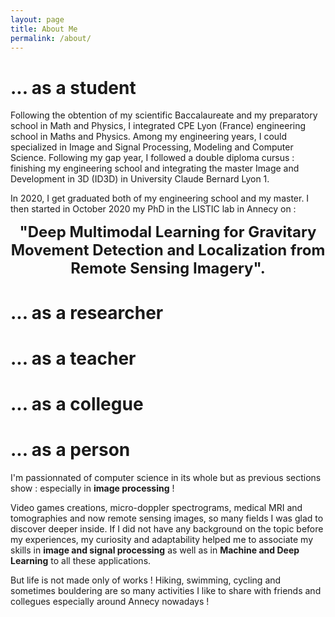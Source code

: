 ```yaml
---
layout: page
title: About Me
permalink: /about/
---
```


# ... as a student

Following the obtention of my scientific Baccalaureate and my preparatory school in Math and Physics, I integrated CPE Lyon (France) engineering school in Maths and Physics. Among my engineering years, I could specialized in Image and Signal Processing, Modeling and Computer Science. Following my gap year, I followed a double diploma cursus : finishing my engineering school and integrating the master Image and Development in 3D (ID3D) in University Claude Bernard Lyon 1.

In 2020, I get graduated both of my engineering school and my master. I then started in October 2020 my PhD in the LISTIC lab in Annecy on :

**<center><font size = 5> "Deep Multimodal Learning for Gravitary Movement Detection and Localization from Remote Sensing Imagery". </font></center>**

# ... as a researcher

# ... as a teacher

# ... as a collegue


# ... as a person

I'm passionnated of computer science in its whole but as previous sections show : especially in **image processing** !

Video games creations, micro-doppler spectrograms, medical MRI and tomographies and now remote sensing images, so many fields I was glad to discover deeper inside. If I did not have any background on the topic before my experiences, my curiosity and adaptability helped me to associate my skills in **image and signal processing** as well as in **Machine and Deep Learning** to all these applications. 

But life is not made only of works ! Hiking, swimming, cycling and sometimes bouldering are so many activities I like to share with friends and collegues especially around Annecy nowadays ! 